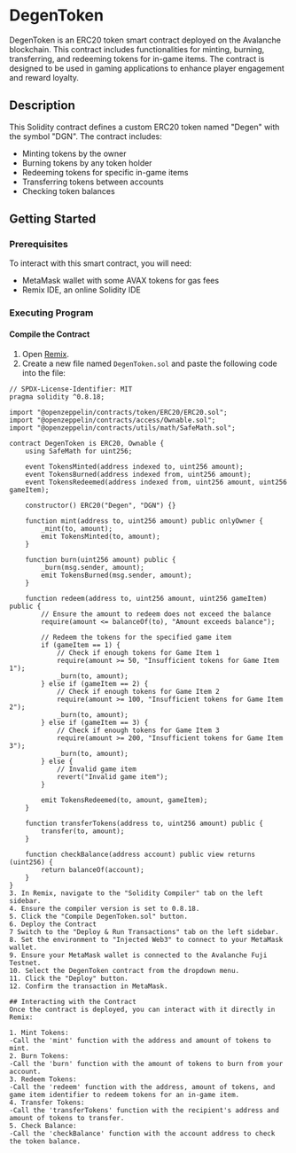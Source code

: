 # DegenToken

DegenToken is an ERC20 token smart contract deployed on the Avalanche blockchain. This contract includes functionalities for minting, burning, transferring, and redeeming tokens for in-game items. The contract is designed to be used in gaming applications to enhance player engagement and reward loyalty.

## Description

This Solidity contract defines a custom ERC20 token named "Degen" with the symbol "DGN". The contract includes:
- Minting tokens by the owner
- Burning tokens by any token holder
- Redeeming tokens for specific in-game items
- Transferring tokens between accounts
- Checking token balances

## Getting Started

### Prerequisites

To interact with this smart contract, you will need:
- MetaMask wallet with some AVAX tokens for gas fees
- Remix IDE, an online Solidity IDE

### Executing Program

#### Compile the Contract

1. Open [Remix](https://remix.ethereum.org/).
2. Create a new file named `DegenToken.sol` and paste the following code into the file:

```solidity
// SPDX-License-Identifier: MIT
pragma solidity ^0.8.18;

import "@openzeppelin/contracts/token/ERC20/ERC20.sol";
import "@openzeppelin/contracts/access/Ownable.sol";
import "@openzeppelin/contracts/utils/math/SafeMath.sol";

contract DegenToken is ERC20, Ownable {
    using SafeMath for uint256;

    event TokensMinted(address indexed to, uint256 amount);
    event TokensBurned(address indexed from, uint256 amount);
    event TokensRedeemed(address indexed from, uint256 amount, uint256 gameItem);

    constructor() ERC20("Degen", "DGN") {}

    function mint(address to, uint256 amount) public onlyOwner {
        _mint(to, amount);
        emit TokensMinted(to, amount);
    }

    function burn(uint256 amount) public {
        _burn(msg.sender, amount);
        emit TokensBurned(msg.sender, amount);
    }

    function redeem(address to, uint256 amount, uint256 gameItem) public {
        // Ensure the amount to redeem does not exceed the balance
        require(amount <= balanceOf(to), "Amount exceeds balance");

        // Redeem the tokens for the specified game item
        if (gameItem == 1) {
            // Check if enough tokens for Game Item 1
            require(amount >= 50, "Insufficient tokens for Game Item 1");
            _burn(to, amount);
        } else if (gameItem == 2) {
            // Check if enough tokens for Game Item 2
            require(amount >= 100, "Insufficient tokens for Game Item 2");
            _burn(to, amount);
        } else if (gameItem == 3) {
            // Check if enough tokens for Game Item 3
            require(amount >= 200, "Insufficient tokens for Game Item 3");
            _burn(to, amount);
        } else {
            // Invalid game item
            revert("Invalid game item");
        }

        emit TokensRedeemed(to, amount, gameItem);
    }

    function transferTokens(address to, uint256 amount) public {
        transfer(to, amount);
    }

    function checkBalance(address account) public view returns (uint256) {
        return balanceOf(account);
    }
}
3. In Remix, navigate to the "Solidity Compiler" tab on the left sidebar.
4. Ensure the compiler version is set to 0.8.18.
5. Click the "Compile DegenToken.sol" button.
6. Deploy the Contract
7 Switch to the "Deploy & Run Transactions" tab on the left sidebar.
8. Set the environment to "Injected Web3" to connect to your MetaMask wallet.
9. Ensure your MetaMask wallet is connected to the Avalanche Fuji Testnet.
10. Select the DegenToken contract from the dropdown menu.
11. Click the "Deploy" button.
12. Confirm the transaction in MetaMask.

## Interacting with the Contract
Once the contract is deployed, you can interact with it directly in Remix:

1. Mint Tokens:
-Call the 'mint' function with the address and amount of tokens to mint.
2. Burn Tokens:
-Call the 'burn' function with the amount of tokens to burn from your account.
3. Redeem Tokens:
-Call the 'redeem' function with the address, amount of tokens, and game item identifier to redeem tokens for an in-game item.
4. Transfer Tokens:
-Call the 'transferTokens' function with the recipient's address and amount of tokens to transfer.
5. Check Balance:
-Call the 'checkBalance' function with the account address to check the token balance.

